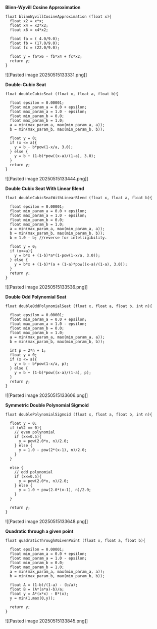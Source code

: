 

**Blinn-Wyvill Cosine Approximation**

```
float blinnWyvillCosineApproximation (float x){
  float x2 = x*x;
  float x4 = x2*x2;
  float x6 = x4*x2;
  
  float fa = ( 4.0/9.0);
  float fb = (17.0/9.0);
  float fc = (22.0/9.0);
  
  float y = fa*x6 - fb*x4 + fc*x2;
  return y;
}
```

![[Pasted image 20250515133331.png]]

**Double-Cubic Seat**
```
float doubleCubicSeat (float x, float a, float b){
  
  float epsilon = 0.00001;
  float min_param_a = 0.0 + epsilon;
  float max_param_a = 1.0 - epsilon;
  float min_param_b = 0.0;
  float max_param_b = 1.0;
  a = min(max_param_a, max(min_param_a, a));  
  b = min(max_param_b, max(min_param_b, b)); 
  
  float y = 0;
  if (x <= a){
    y = b - b*pow(1-x/a, 3.0);
  } else {
    y = b + (1-b)*pow((x-a)/(1-a), 3.0);
  }
  return y;
}
```

![[Pasted image 20250515133444.png]]

**Double Cubic Seat With Linear Blend**

```
float doubleCubicSeatWithLinearBlend (float x, float a, float b){

  float epsilon = 0.00001;
  float min_param_a = 0.0 + epsilon;
  float max_param_a = 1.0 - epsilon;
  float min_param_b = 0.0;
  float max_param_b = 1.0;
  a = min(max_param_a, max(min_param_a, a));  
  b = min(max_param_b, max(min_param_b, b)); 
  b = 1.0 - b; //reverse for intelligibility.
  
  float y = 0;
  if (x<=a){
    y = b*x + (1-b)*a*(1-pow(1-x/a, 3.0));
  } else {
    y = b*x + (1-b)*(a + (1-a)*pow((x-a)/(1-a), 3.0));
  }
  return y;
}
```

![[Pasted image 20250515133536.png]]

**Double Odd Polynomial Seat**
```
float doubleOddPolynomialSeat (float x, float a, float b, int n){

  float epsilon = 0.00001;
  float min_param_a = 0.0 + epsilon;
  float max_param_a = 1.0 - epsilon;
  float min_param_b = 0.0;
  float max_param_b = 1.0;
  a = min(max_param_a, max(min_param_a, a));  
  b = min(max_param_b, max(min_param_b, b)); 

  int p = 2*n + 1;
  float y = 0;
  if (x <= a){
    y = b - b*pow(1-x/a, p);
  } else {
    y = b + (1-b)*pow((x-a)/(1-a), p);
  }
  return y;
}
```

![[Pasted image 20250515133606.png]]

**Symmetric Double Polynomial Sigmoid**
```
float doublePolynomialSigmoid (float x, float a, float b, int n){
  
  float y = 0;
  if (n%2 == 0){ 
    // even polynomial
    if (x<=0.5){
      y = pow(2.0*x, n)/2.0;
    } else {
      y = 1.0 - pow(2*(x-1), n)/2.0;
    }
  } 
  
  else { 
    // odd polynomial
    if (x<=0.5){
      y = pow(2.0*x, n)/2.0;
    } else {
      y = 1.0 + pow(2.0*(x-1), n)/2.0;
    }
  }

  return y;
}
```

![[Pasted image 20250515133648.png]]

**Quadratic through a given point**

```
float quadraticThroughAGivenPoint (float x, float a, float b){
  
  float epsilon = 0.00001;
  float min_param_a = 0.0 + epsilon;
  float max_param_a = 1.0 - epsilon;
  float min_param_b = 0.0;
  float max_param_b = 1.0;
  a = min(max_param_a, max(min_param_a, a));  
  b = min(max_param_b, max(min_param_b, b)); 
  
  float A = (1-b)/(1-a) - (b/a);
  float B = (A*(a*a)-b)/a;
  float y = A*(x*x) - B*(x);
  y = min(1,max(0,y)); 
  
  return y;
}
```

![[Pasted image 20250515133845.png]]
